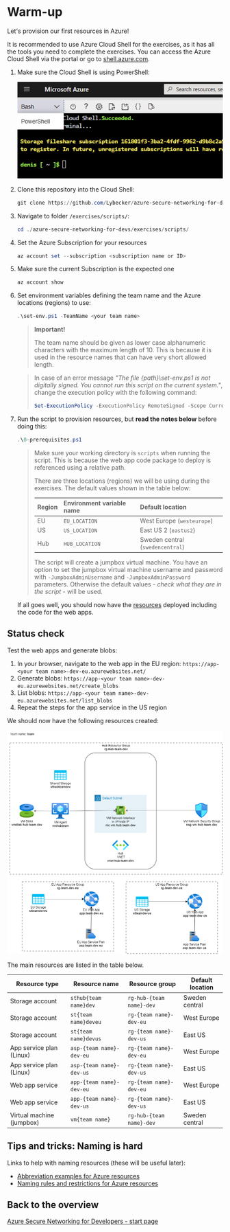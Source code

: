 # Warm-up

Let's provision our first resources in Azure!

It is recommended to use Azure Cloud Shell for the exercises, as it has all the tools you need to complete the exercises. You can access the Azure Cloud Shell via the portal or go to [shell.azure.com](https://shell.azure.com/).

1. Make sure the Cloud Shell is using PowerShell:

    ![switch to powershell](../../assets/switch-to-powershell.png)

1. Clone this repository into the Cloud Shell:

    ```ps1
    git clone https://github.com/Lybecker/azure-secure-networking-for-devs
    ```

1. Navigate to folder `/exercises/scripts/`:

    ```ps1
    cd ./azure-secure-networking-for-devs/exercises/scripts/
    ```

1. Set the Azure Subscription for your resources

    ```ps1
    az account set --subscription <subscription name or ID>
    ```

1. Make sure the current Subscription is the expected one

    ```ps1
    az account show
    ```

1. Set environment variables defining the team name and the Azure locations (regions) to use:

    ```ps1
    .\set-env.ps1 -TeamName <your team name>
    ```

    > **Important!**
    >
    > The team name should be given as lower case alphanumeric characters with the maximum length of 10. This is because it is used in the resource names that can have very short allowed length.

    > In case of an error message *"The file {path}\set-env.ps1 is not digitally signed. You cannot run this script on the current system."*, change the execution policy with the following command:
    >
    > ```ps1
    > Set-ExecutionPolicy -ExecutionPolicy RemoteSigned -Scope CurrentUser
    > ```

1. Run the script to provision resources, but **read the notes below** before doing this:

    ```ps1
    .\0-prerequisites.ps1
    ```

    > Make sure your working directory is `scripts` when running the script. This is because the web app code package to deploy is referenced using a relative path.
    >
    > There are three locations (regions) we will be using during the exercises. The default values shown in the table below:
    >
    > | Region | Environment variable name | Default location |
    > | ------- | ------------------------ | ---------------- |
    > | EU | `EU_LOCATION` | West Europe (`westeurope`) |
    > | US | `US_LOCATION` | East US 2 (`eastus2`) |
    > | Hub | `HUB_LOCATION` | Sweden central (`swedencentral`) |
    >
    > The script will create a jumpbox virtual machine. You have an option to set the jumpbox virtual machine username and password with `-JumpboxAdminUsername` and `-JumpboxAdminPassword` parameters. Otherwise the default values - *check what they are in the script* - will be used.

    If all goes well, you should now have the [resources](#status-check) deployed including the code for the web apps.

## Status check

Test the web apps and generate blobs:

1. In your browser, navigate to the web app in the EU region: `https://app-<your team name>-dev-eu.azurewebsites.net/`
1. Generate blobs: `https://app-<your team name>-dev-eu.azurewebsites.net/create_blobs`
1. List blobs: `https://app-<your team name>-dev-eu.azurewebsites.net/list_blobs`
1. Repeat the steps for the app service in the US region

We should now have the following resources created:

![Prerequisites](../../assets/0-architecture.drawio.png)

The main resources are listed in the table below.

| Resource type | Resource name | Resource group | Default location |
| ------------- | ------------- | -------------- | ---------------- |
| Storage account | `sthub{team name}dev` | `rg-hub-{team name}-dev` | Sweden central |
| Storage account | `st{team name}deveu` | `rg-{team name}-dev-eu` | West Europe |
| Storage account | `st{team name}devus` | `rg-{team name}-dev-us` | East US |
| App service plan (Linux) | `asp-{team name}-dev-eu` | `rg-{team name}-dev-eu` | West Europe |
| App service plan (Linux) | `asp-{team name}-dev-us` | `rg-{team name}-dev-us` | East US |
| Web app service | `app-{team name}-dev-eu` | `rg-{team name}-dev-eu` | West Europe |
| Web app service | `app-{team name}-dev-us` | `rg-{team name}-dev-us` | East US |
| Virtual machine (jumpbox) | `vm{team name}` | `rg-hub-{team name}-dev` | Sweden central |

## Tips and tricks: Naming is hard

Links to help with naming resources (these will be useful later):

* [Abbreviation examples for Azure resources](https://learn.microsoft.com/azure/cloud-adoption-framework/ready/azure-best-practices/resource-abbreviations)
* [Naming rules and restrictions for Azure resources](https://learn.microsoft.com/azure/azure-resource-manager/management/resource-name-rules)

## Back to the overview

[Azure Secure Networking for Developers - start page](/README.md)
